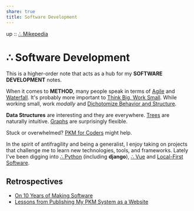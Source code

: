 ```yaml
---  
share: true  
title: Software Development  
---  
```

up :: [∴ Mikepedia](./index.md)  
  
# ∴ Software Development  
  
This is a higher-order note that acts as a hub for my **SOFTWARE DEVELOPMENT** notes.  
  
When it comes to **METHOD**, many people speak in terms of [Agile](./Agile.md) and [Waterfall](./Waterfall.md). It's probably more important to [Think Big, Work Small](./Think-Big-Work-Small.md). While working small, work *modally* and [Dichotomize Behavior and Structure](./Dichotomize-Behavior-and-Structure.md).  
  
**Data Structures** are interesting and they are everywhere. [Trees](./Tree.md) are naturally intuitive. [Graphs](./Graph.md) are surprisingly flexible.  
  
Stuck or overwhelmed? [PKM for Coders](./PKM-for-Coders.md) might help.  
  
In the spirit of antifragility and being a generalist, I enjoy taking on projects that challenge me to learn new technologies, tools, and frameworks. Lately I've been digging into [∴ Python](./%E2%88%B4-Python.md) (including **django**), [∴ Vue](./%E2%88%B4-Vue.md) and [Local-First Software](./Local-First-Software.md).  
  
  
## Retrospectives  
- [On 10 Years of Making Software](./On-10-Years-of-Making-Software.md)  
- [Lessons from Publishing My PKM System as a Website](./Lessons-from-Publishing-My-PKM-System-as-a-Website.md)